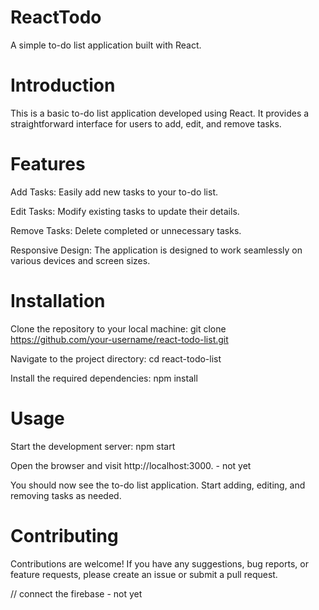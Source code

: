 # ReactTodo

A simple to-do list application built with React.

# Introduction
This is a basic to-do list application developed using React. It provides a straightforward interface for users to add, edit, and remove tasks.

# Features
Add Tasks: Easily add new tasks to your to-do list.

Edit Tasks: Modify existing tasks to update their details.

Remove Tasks: Delete completed or unnecessary tasks.

Responsive Design: The application is designed to work seamlessly on various devices and screen sizes.

# Installation
Clone the repository to your local machine:
git clone https://github.com/your-username/react-todo-list.git

Navigate to the project directory:
cd react-todo-list

Install the required dependencies:
npm install

# Usage
Start the development server:
npm start

Open the browser and visit http://localhost:3000. - not yet

You should now see the to-do list application. Start adding, editing, and removing tasks as needed.

# Contributing
Contributions are welcome! If you have any suggestions, bug reports, or feature requests, please create an issue or submit a pull request.

// connect the firebase - not yet
